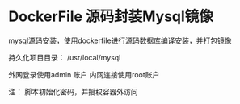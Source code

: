 # DockerFile 源码封装Mysql镜像

mysql源码安装，使用dockerfile进行源码数据库编译安装，并打包镜像


持久化项目目录：
/usr/local/mysql

外网登录使用admin 账户 内网连接使用root账户

注：
脚本初始化密码，并授权容器外访问
